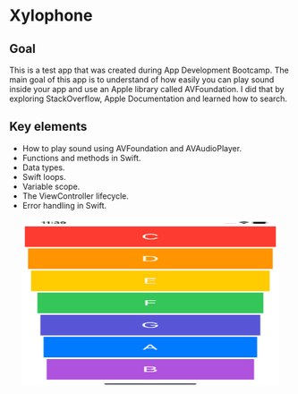 # Xylophone

## Goal

This is a test app that was created during App Development Bootcamp. The main goal of this app is to understand of how easily you can play sound inside your app and use an Apple library called AVFoundation. I did that by exploring StackOverflow, Apple Documentation and learned how to search. 


## Key elements

* How to play sound using AVFoundation and AVAudioPlayer.
* Functions and methods in Swift. 
* Data types.
* Swift loops.
* Variable scope.
* The ViewController lifecycle.
* Error handling in Swift.

<p align="center">
  <img width="460" height="300" src="Documentation/Xylophone.gif">
</p>
